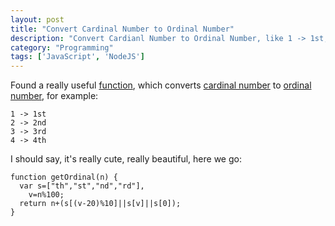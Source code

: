 ```yaml
---
layout: post
title: "Convert Cardinal Number to Ordinal Number"
description: "Convert Cardianl Number to Ordinal Number, like 1 -> 1st, 2 -> 2nd, 3 -> 3rd, 4 -> 4th."
category: "Programming"
tags: ['JavaScript', 'NodeJS']
---
```


Found a really useful [function](http://ecommerce.shopify.com/c/ecommerce-design/t/ordinal-number-in-javascript-1st-2nd-3rd-4th-29259), which converts [cardinal number](http://en.wikipedia.org/wiki/Cardinal_number) to [ordinal number](http://en.wikipedia.org/wiki/Ordinal_number), for example:

	1 -> 1st
	2 -> 2nd
	3 -> 3rd
	4 -> 4th

I should say, it's really cute, really beautiful, here we go:

	function getOrdinal(n) {
	  var s=["th","st","nd","rd"],
	    v=n%100;
	  return n+(s[(v-20)%10]||s[v]||s[0]);
	}
